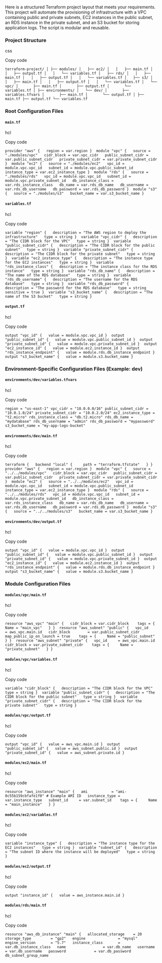 
Here is a structured Terraform project layout that meets your requirements. This project will automate the provisioning of infrastructure with a VPC containing public and private subnets, EC2 instances in the public subnet, an RDS instance in the private subnet, and an S3 bucket for storing application logs. The script is modular and reusable.

### Project Structure

css

Copy code

`terraform-project/ │ ├── modules/ │   ├── ec2/ │   │   ├── main.tf │   │   ├── output.tf │   │   └── variables.tf │   ├── rds/ │   │   ├── main.tf │   │   ├── output.tf │   │   └── variables.tf │   ├── s3/ │   │   ├── main.tf │   │   ├── output.tf │   │   └── variables.tf │   └── vpc/ │       ├── main.tf │       ├── output.tf │       └── variables.tf │ ├── environments/ │   └── dev/ │       ├── variables.tfvars │       ├── main.tf │       └── output.tf │ ├── main.tf ├── output.tf └── variables.tf`

### Root Configuration Files

#### `main.tf`

hcl

Copy code

`provider "aws" {   region = var.region }  module "vpc" {   source = "./modules/vpc"   cidr_block = var.vpc_cidr   public_subnet_cidr = var.public_subnet_cidr   private_subnet_cidr = var.private_subnet_cidr }  module "ec2" {   source = "./modules/ec2"   vpc_id = module.vpc.vpc_id   subnet_id = module.vpc.public_subnet_id   instance_type = var.ec2_instance_type }  module "rds" {   source = "./modules/rds"   vpc_id = module.vpc.vpc_id   subnet_id = module.vpc.private_subnet_id   db_instance_class = var.rds_instance_class   db_name = var.rds_db_name   db_username = var.rds_db_username   db_password = var.rds_db_password }  module "s3" {   source = "./modules/s3"   bucket_name = var.s3_bucket_name }`

#### `variables.tf`

hcl

Copy code

`variable "region" {   description = "The AWS region to deploy the infrastructure"   type = string }  variable "vpc_cidr" {   description = "The CIDR block for the VPC"   type = string }  variable "public_subnet_cidr" {   description = "The CIDR block for the public subnet"   type = string }  variable "private_subnet_cidr" {   description = "The CIDR block for the private subnet"   type = string }  variable "ec2_instance_type" {   description = "The instance type for the EC2 instances"   type = string }  variable "rds_instance_class" {   description = "The instance class for the RDS instance"   type = string }  variable "rds_db_name" {   description = "The name of the RDS database"   type = string }  variable "rds_db_username" {   description = "The username for the RDS database"   type = string }  variable "rds_db_password" {   description = "The password for the RDS database"   type = string   sensitive = true }  variable "s3_bucket_name" {   description = "The name of the S3 bucket"   type = string }`

#### `output.tf`

hcl

Copy code

`output "vpc_id" {   value = module.vpc.vpc_id }  output "public_subnet_id" {   value = module.vpc.public_subnet_id }  output "private_subnet_id" {   value = module.vpc.private_subnet_id }  output "ec2_instance_id" {   value = module.ec2.instance_id }  output "rds_instance_endpoint" {   value = module.rds.db_instance_endpoint }  output "s3_bucket_name" {   value = module.s3.bucket_name }`

### Environment-Specific Configuration Files (Example: dev)

#### `environments/dev/variables.tfvars`

hcl

Copy code

`region = "us-east-1" vpc_cidr = "10.0.0.0/16" public_subnet_cidr = "10.0.1.0/24" private_subnet_cidr = "10.0.2.0/24" ec2_instance_type = "t2.micro" rds_instance_class = "db.t2.micro" rds_db_name = "mydatabase" rds_db_username = "admin" rds_db_password = "mypassword" s3_bucket_name = "my-app-logs-bucket"`

#### `environments/dev/main.tf`

hcl

Copy code

`terraform {   backend "local" {     path = "terraform.tfstate"   } }  provider "aws" {   region = var.region }  module "vpc" {   source = "../../modules/vpc"   cidr_block = var.vpc_cidr   public_subnet_cidr = var.public_subnet_cidr   private_subnet_cidr = var.private_subnet_cidr }  module "ec2" {   source = "../../modules/ec2"   vpc_id = module.vpc.vpc_id   subnet_id = module.vpc.public_subnet_id   instance_type = var.ec2_instance_type }  module "rds" {   source = "../../modules/rds"   vpc_id = module.vpc.vpc_id   subnet_id = module.vpc.private_subnet_id   db_instance_class = var.rds_instance_class   db_name = var.rds_db_name   db_username = var.rds_db_username   db_password = var.rds_db_password }  module "s3" {   source = "../../modules/s3"   bucket_name = var.s3_bucket_name }`

#### `environments/dev/output.tf`

hcl

Copy code

`output "vpc_id" {   value = module.vpc.vpc_id }  output "public_subnet_id" {   value = module.vpc.public_subnet_id }  output "private_subnet_id" {   value = module.vpc.private_subnet_id }  output "ec2_instance_id" {   value = module.ec2.instance_id }  output "rds_instance_endpoint" {   value = module.rds.db_instance_endpoint }  output "s3_bucket_name" {   value = module.s3.bucket_name }`

### Module Configuration Files

#### `modules/vpc/main.tf`

hcl

Copy code

`resource "aws_vpc" "main" {   cidr_block = var.cidr_block    tags = {     Name = "main_vpc"   } }  resource "aws_subnet" "public" {   vpc_id            = aws_vpc.main.id   cidr_block        = var.public_subnet_cidr   map_public_ip_on_launch = true    tags = {     Name = "public_subnet"   } }  resource "aws_subnet" "private" {   vpc_id     = aws_vpc.main.id   cidr_block = var.private_subnet_cidr    tags = {     Name = "private_subnet"   } }`

#### `modules/vpc/variables.tf`

hcl

Copy code

`variable "cidr_block" {   description = "The CIDR block for the VPC"   type = string }  variable "public_subnet_cidr" {   description = "The CIDR block for the public subnet"   type = string }  variable "private_subnet_cidr" {   description = "The CIDR block for the private subnet"   type = string }`

#### `modules/vpc/output.tf`

hcl

Copy code

`output "vpc_id" {   value = aws_vpc.main.id }  output "public_subnet_id" {   value = aws_subnet.public.id }  output "private_subnet_id" {   value = aws_subnet.private.id }`

#### `modules/ec2/main.tf`

hcl

Copy code

`resource "aws_instance" "main" {   ami           = "ami-0c55b159cbfafe1f0" # Example AMI ID   instance_type = var.instance_type   subnet_id     = var.subnet_id    tags = {     Name = "main_instance"   } }`

#### `modules/ec2/variables.tf`

hcl

Copy code

`variable "instance_type" {   description = "The instance type for the EC2 instances"   type = string }  variable "subnet_id" {   description = "The subnet ID where the instance will be deployed"   type = string }`

#### `modules/ec2/output.tf`

hcl

Copy code

`output "instance_id" {   value = aws_instance.main.id }`

#### `modules/rds/main.tf`

hcl

Copy code

`resource "aws_db_instance" "main" {   allocated_storage    = 20   storage_type         = "gp2"   engine               = "mysql"   engine_version       = "5.7"   instance_class       = var.db_instance_class   name                 = var.db_name   username             = var.db_username   password             = var.db_password   db_subnet_group_name`
